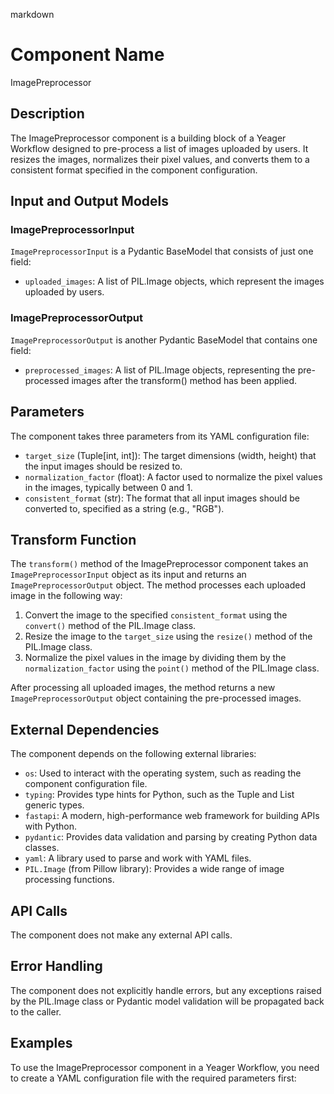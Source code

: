 markdown
# Component Name

ImagePreprocessor

## Description

The ImagePreprocessor component is a building block of a Yeager Workflow designed to pre-process a list of images uploaded by users. It resizes the images, normalizes their pixel values, and converts them to a consistent format specified in the component configuration.

## Input and Output Models

### ImagePreprocessorInput

`ImagePreprocessorInput` is a Pydantic BaseModel that consists of just one field:

- `uploaded_images`: A list of PIL.Image objects, which represent the images uploaded by users.

### ImagePreprocessorOutput

`ImagePreprocessorOutput` is another Pydantic BaseModel that contains one field:

- `preprocessed_images`: A list of PIL.Image objects, representing the pre-processed images after the transform() method has been applied.

## Parameters

The component takes three parameters from its YAML configuration file:

- `target_size` (Tuple[int, int]): The target dimensions (width, height) that the input images should be resized to.
- `normalization_factor` (float): A factor used to normalize the pixel values in the images, typically between 0 and 1.
- `consistent_format` (str): The format that all input images should be converted to, specified as a string (e.g., "RGB").

## Transform Function

The `transform()` method of the ImagePreprocessor component takes an `ImagePreprocessorInput` object as its input and returns an `ImagePreprocessorOutput` object. The method processes each uploaded image in the following way:

1. Convert the image to the specified `consistent_format` using the `convert()` method of the PIL.Image class.
2. Resize the image to the `target_size` using the `resize()` method of the PIL.Image class.
3. Normalize the pixel values in the image by dividing them by the `normalization_factor` using the `point()` method of the PIL.Image class.

After processing all uploaded images, the method returns a new `ImagePreprocessorOutput` object containing the pre-processed images.

## External Dependencies

The component depends on the following external libraries:

- `os`: Used to interact with the operating system, such as reading the component configuration file.
- `typing`: Provides type hints for Python, such as the Tuple and List generic types.
- `fastapi`: A modern, high-performance web framework for building APIs with Python.
- `pydantic`: Provides data validation and parsing by creating Python data classes.
- `yaml`: A library used to parse and work with YAML files.
- `PIL.Image` (from Pillow library): Provides a wide range of image processing functions.

## API Calls

The component does not make any external API calls.

## Error Handling

The component does not explicitly handle errors, but any exceptions raised by the PIL.Image class or Pydantic model validation will be propagated back to the caller.

## Examples

To use the ImagePreprocessor component in a Yeager Workflow, you need to create a YAML configuration file with the required parameters first:

